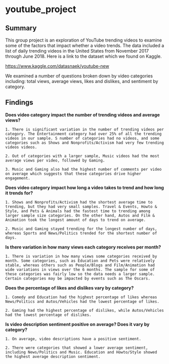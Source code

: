 # youtube_project

## Summary ##

This group project is an exploration of YouTube trending videos to examine some of the factors that impact whether a video trends. The data included a list of daily trending videos in the United States from November 2017 through June 2018. Here is a link to the dataset which we found on Kaggle. 

https://www.kaggle.com/datasnaek/youtube-new

We examined a number of questions broken down by video categories including: total views, average views, likes and dislikes, and sentiment by category. 


## Findings ##

**Does video category impact the number of trending videos and average views?**

    1. There is significant variation in the number of trending videos per category. The Entertainment category had over 25% of all the trending videos in our sample. S number of categories had no videos, and some categories such as Shows and Nonprofits/Activism had very few trending videos videos. 

    2. Out of categories with a larger sample, Music videos had the most average views per video, followed by Gaming. 

    3. Music and Gaming also had the highest number of comments per video on average which suggests that these categories drive higher engagement. 

**Does video category impact how long a video takes to trend and how long it trends for?**

    1. Shows and Nonprofits/Activism had the shortest average time to trending, but they had very small samples. Travel & Events, Howto & Style, and Pets & Animals had the fastest time to trending among larger sample size categories. On the other hand, Autos and Film & Animation took the longest amount of days to trend on average. 

    2. Music and Gaming stayed trending for the longest number of days, whereas Sports and News/Politics trended for the shortest number of days. 

**Is there variation in how many views each category receives per month?**

    1. There is variation in how many views some categories received by month. Some categories, such as Education and Pets were relatively stable, whereas others such as People/Blogs and Film/Animation had wide variations in views over the 6 months. The sample for some of these categories was fairly low so the data needs a larger sample. Certain categories may be impacted by events such as The Oscars.

**Does the percentage of likes and dislikes vary by category?**

    1. Comedy and Education had the highest percentage of likes whereas News/Politics and Autos/Vehicles had the lowest percentage of likes. 

    2. Gaming had the highest percentage of dislikes, while Autos/Vehicles had the lowest percentage of dislikes. 

**Is video description sentiment positive on average? Does it vary by category?**

    1. On average, video descriptions have a positive sentiment. 

    2. There were categories that showed a lower average sentiment, including News/Politics and Music. Education and Howto/Style showed the highest average description sentiment. 